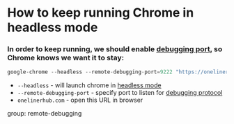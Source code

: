# How to keep running Chrome in headless mode

### In order to keep running, we should enable [debugging port](/), so Chrome knows we want it to stay:

```js
google-chrome --headless --remote-debugging-port=9222 "https://onelinerhub.com/"
```

- `--headless` - will launch chrome in [headless mode](https://developers.google.com/web/updates/2017/04/headless-chrome#cli)
- `--remote-debugging-port` - specify port to listen for [debugging protocol](/)
- `onelinerhub.com` - open this URL in browser

group: remote-debugging


